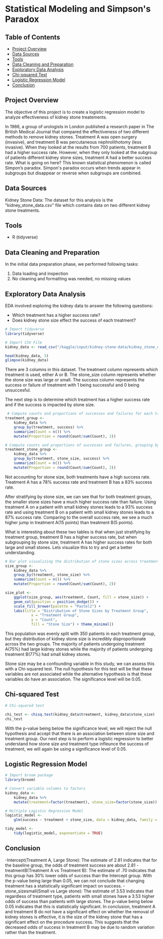 # Statistical Modeling and Simpson's Paradox

## Table of Contents
- [Project Overview](project-overview)
- [Data Sources](data-sources)
- [Tools](tools)
- [Data Cleaning and Preparation](data-cleaning-and-preparation)
- [Exploratory Data Analysis](exploratory-data-analysis)
- [Chi-squared Test](chi-squared-test)
- [Logistic Regression Model](logistic-regression-model)
- [Conclusion](conclusion)



## Project Overview

The objective of this project is to create a logistic regression model to analyze effectiveness of kidney stone treatements. 

In 1986, a group of urologists in London published a research paper in The British Medical Journal that compared the effectiveness of two different methods to remove kidney stones. Treatment A was open surgery (invasive), and treatment B was percutaneous nephrolithotomy (less invasive). When they looked at the results from 700 patients, treatment B had a higher success rate. However, when they only looked at the subgroup of patients different kidney stone sizes, treatment A had a better success rate. What is going on here? This known statistical phenomenon is called Simpon’s paradox. Simpon's paradox occurs when trends appear in subgroups but disappear or reverse when subgroups are combined.

## Data Sources
Kidney Stone Data: The dataset for this analysis is the "kidney_stone_data.csv" file which contains data on two different kidney stone treatments. 

## Tools
- R (tidyverse)

##  Data Cleaning and Preparation
In the initial data preparation phase, we performed following tasks:
1. Data loading and inspection
2. No cleaning and formatting was needed, no missing values

## Exploratory Data Analysis
EDA involved exploring the kidney data to answer the following questions:
- Which treatment has a higher success rate?
- Does kidney stone size effect the success of each treatment?

```R
# Import tidyverse
library(tidyverse)

# Import CSV File
kidney_data <- read_csv("/kaggle/input/kidney-stone-data/kidney_stone_data.csv")

head(kidney_data, 5)
glimpse(kidney_data)
```
There are 3 columns in this dataset. The treatment column represents which treatment is used, either A or B. The stone_size column represents whether the stone size was large or small. The success column represents the success or failure of treatment with 1 being successful and 0 being unsuccesful.

The next step is to determine which treatment has a higher success rate and if the success is impacted by stone size.
```R
 # Compute counts and proportions of successes and failures for each treatment group
treatment_group <-
    kidney_data %>%
    group_by(treatment, success) %>%
    summarize(Count = n()) %>%
    mutate(Proportion = round(Count/sum(Count), 2))

# Compute counts and proportions of successes and failures, grouping by treatment and stone size
treatment_stone_group <-
    kidney_data %>%
    group_by(treatment, stone_size, success) %>%
    summarize(Count = n()) %>%
    mutate(Proportion = round(Count/sum(Count), 2))
```
Not accounting for stone size, both treatments have a high success rate. Treatment A has a 78% success rate and treatment B has a 83% success rate. 

After stratifying by stone size, we can see that for both treatment groups, the smaller stone sizes have a much higher success rate than failure. Using treatment A on a patient with small kidney stones leads to a 93% success rate and using treatment B on a patient with small kidney stones leads to a 87% success rate. Comparing to the overall success rate, we see a much higher jump in treatment A(15 points) than treatment B(5 points).

What is interesting about these two tables is that when just stratifying by treatment group, treatment B has a higher success rate, but when subgrouping by stone size, treatment A has higher success rates for both large and small stones. Lets visualize this to try and get a better understanding.

```R
# Bar plot visualizing the distribution of stone sizes across treatment groups
size_group <- 
    kidney_data %>%
    group_by(treatment, stone_size) %>%
    summarize(Count = n()) %>%
    mutate(Proportion = round(Count/sum(Count), 2))

size_plot <-
    ggplot(size_group, aes(treatment, Count, fill = stone_size)) +
    geom_col(position = position_dodge()) +
    scale_fill_brewer(palette = "Pastel2") +
    labs(title = "Distribution of Stone Sizes by Treatment Group",
            x = "Treatment Group",
            y = "Count", 
            fill = "Stone Size") + theme_minimal()
```
This population was evenly split with 350 patients in each treatment group, but they distribution of kidney stone size is incredibly disproportionate across the two groups. The majority of patients undergoing treatment A(75%) had large kidney stones while the majority of patients undergoing treatment B(77%) had small kidney stones.

Stone size may be a confounding variable in this study, we can assess this with a Chi-squared test. The null hypothesis for this test will be that these variables are not associated while the alternative hypothesis is that these variables do have an association. The significance level will be 0.05.

## Chi-squared Test
```R
# Chi-squared test

chi_test <- chisq.test(kidney_data$treatment, kidney_data$stone_size)
chi_test
```
With the p-value being below the significance level, we will reject the null hypothesis and accept that there is an association between stone size and treatment group. Our next step is to perform a logistic regression to better understand how stone size and treatment type infleunce the success of treatment, we will again be using a significance level of 0.05.

## Logistic Regression Model
```R
# Import broom package 
library(broom)

# Convert variable columns to factors
kidney_data <-
    kidney_data %>%
    mutate(treatment=factor(treatment), stone_size=factor(stone_size))

# Multiple Logistic Regression Model
logistic_model <- 
    glm(success ~ treatment + stone_size, data = kidney_data, family = binomial(link = "logit"))

tidy_model <-
    tidy(logistic_model, exponentiate = TRUE)
```
## Conclusion
-Intercept(Treatment A, Large Stone): The estimate of 2.81 indicates that for the baseline group, the odds of treatment success are about 2.81
-treatmentB(Treatment A vs Treatment B): The estimate of .70 indicates that this group has 30% lower odds of success than the Intercept group. With the p-value being large than 0.05, we can not conclude that changing treatment has a statistically significant impact on success.
-stone_sizesmall(Small vs Large stone): The estimate of 3.53 indicates that regardless of treatment type, patients with small stones have a 3.53 higher odds of success than patients with large stones. The p-value being below 0.05 indicates that this is statistically significant.
In conclusion, treatment A and treatment B do not have a significant effect on whether the removal of kidney stones is effective, it is the size of the kidney stone that has a significant effect on the procedure success. This suggests that the decreased odds of success in treatment B may be due to random variation rather than the treatment.
